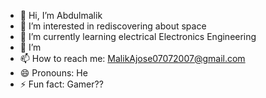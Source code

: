 - 👋 Hi, I’m Abdulmalik 
- 👀 I’m interested in rediscovering about space 
- 🌱 I’m currently learning electrical Electronics Engineering 
- 💞️ I’m
- 📫 How to reach me: MalikAjose07072007@gmail.com
- 😄 Pronouns: He
- ⚡ Fun fact: Gamer??

<!---
Malik7-7-7/Malik7-7-7 is a ✨ special ✨ repository because its `README.md` (this file) appears on your GitHub profile.
You can click the Preview link to take a look at your changes.
--->
